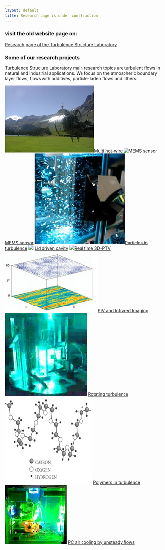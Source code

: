 ```yaml
---
layout: default
title: Research page is under construction
---
```


### visit the old website page on:

[Research page of the Turbulence Structure Laboratory](http://www.eng.tau.ac.il/~alexlib/efdl/pmwiki.php?n=Research.Research)




### Some of our research projects

Turbulence Structure Laboratory main research topics are turbulent flows in natural and industrial applications. We focus on the atmospheric boundary layer flows, flows with additives, particle-laden flows and others. 


![](/images/calibration_in_situ.jpg)[Multi hot-wire](/research/multihotwire)
![MEMS sensor](https://lh5.googleusercontent.com/-mWCPTnbqlrk/TfKL2F7-THI/AAAAAAAALWU/gcfHpSUpDYA/s288/P1010129.JPG) [MEMS sensor](/research/microsensor)
![](/images/twophase.jpg)[Particles in turbulence](/research/twophase)
![](http://lh6.ggpht.com/_Ehhk1abDUqc/SR7kA0Gw1HI/AAAAAAAADkA/FXUIcQqCQRc/s288/assembly_belt_large_aquarium.jpg) [Lid driven cavity](/research/cavity)
![](http://lh3.google.com/particle.tracking/R72ZOs-L0aI/AAAAAAAABjY/Oili4BO4QfM/s288/Image005.jpg)[Real time 3D-PTV](/research/realtime)
![](/images/piv_ir_image.jpg)[PIV and Infrared Imaging](/research/pivir)
![](/images/rotating.jpg) [Rotating turbulence](/research/rotating)
![](/images/polymers.jpg) [Polymers in turbulence](/research/polymers)
![](/images/pc-heat.jpg) [PC air cooling by unsteady flows](/research/heat)

